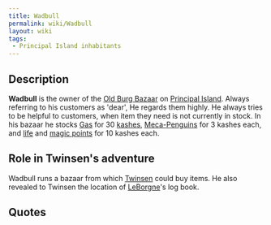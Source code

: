 ```yaml
---
title: Wadbull
permalink: wiki/Wadbull
layout: wiki
tags:
 - Principal Island inhabitants
---
```


## Description

**Wadbull** is the owner of the [Old Burg
Bazaar](Old_Burg_Bazaar "wikilink") on [Principal
Island](Principal_Island "wikilink"). Always referring to his customers
as 'dear', He regards them highly. He always tries to be helpful to
customers, when item they need is not currently in stock. In his bazaar
he stocks [Gas](Gas "wikilink") for 30 [kashes](kashes "wikilink"),
[Meca-Penguins](Meca-Penguins "wikilink") for 3 kashes each, and
[life](life_points "wikilink") and [magic
points](magic_points "wikilink") for 10 kashes each.

## Role in Twinsen's adventure

Wadbull runs a bazaar from which [Twinsen](Twinsen "wikilink") could buy
items. He also revealed to Twinsen the location of
[LeBorgne](LeBorgne "wikilink")'s log book.

## Quotes
